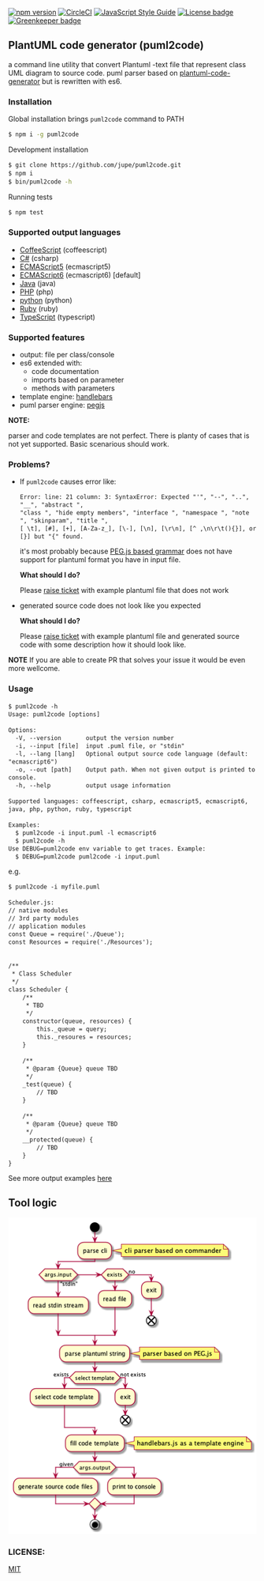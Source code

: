 [![npm version](https://badge.fury.io/js/puml2code.svg)](https://badge.fury.io/js/puml2code)
[![CircleCI](https://circleci.com/gh/jupe/puml2code/tree/master.svg?style=svg)](https://circleci.com/gh/jupe/puml2code/tree/master)
[![JavaScript Style Guide](https://img.shields.io/badge/code_style-standard-brightgreen.svg)](https://standardjs.com)
[![License badge](https://img.shields.io/badge/license-MIT-blue.svg)](https://img.shields.io) [![Greenkeeper badge](https://badges.greenkeeper.io/jupe/puml2code.svg)](https://greenkeeper.io/)


## PlantUML code generator (puml2code)

a command line utility that convert Plantuml -text file that represent class UML diagram to source code.
puml parser based on [plantuml-code-generator](https://github.com/bafolts/plantuml-code-generator) but is rewritten with es6.

### Installation

Global installation brings `puml2code` command to PATH
```bash
$ npm i -g puml2code
```

Development installation
```bash
$ git clone https://github.com/jupe/puml2code.git
$ npm i
$ bin/puml2code -h
```

Running tests
```bash
$ npm test
```


### Supported output languages
* [CoffeeScript](test/data/car.coffeescript.coffee) (coffeescript)
* [C#](test/data/car.csharp.cs) (csharp)
* [ECMAScript5](test/data/car.ecmascript5.js) (ecmascript5)
* [ECMAScript6](test/data/car.ecmascript6.js) (ecmascript6) [default]
* [Java](test/data/car.java.java) (java)
* [PHP](test/data/car.php.php) (php)
* [python](test/data/car.python.ts) (python)
* [Ruby](test/data/car.ruby.rb) (ruby)
* [TypeScript](test/data/car.typescript.ts) (typescript)


### Supported features
* output: file per class/console
* es6 extended with:
  * code documentation
  * imports based on parameter
  * methods with parameters
* template engine: [handlebars](http://handlebarsjs.com)
* puml parser engine: [pegjs](http://pegjs.org)

**NOTE:**

parser and code templates are not perfect. There is planty of cases that is not yet supported. Basic scenarious should work.

### Problems?

* If `puml2code` causes error like:
    ```
    Error: line: 21 column: 3: SyntaxError: Expected "'", "--", "..", "__", "abstract ", 
    "class ", "hide empty members", "interface ", "namespace ", "note ", "skinparam", "title ",
    [ \t], [#], [+], [A-Za-z_], [\-], [\n], [\r\n], [^ ,\n\r\t(){}], or [}] but "{" found.
    ```
    it's most probably because [PEG.js based grammar](src/parser/plantuml.pegjs) does not have support 
    for plantuml format you have in input file. 
    
    **What should I do?**
    
    Please [raise ticket](https://github.com/jupe/puml2code/issues/new) with example plantuml file that does not work

* generated source code does not look like you expected
    
    **What should I do?**
    
    Please [raise ticket](https://github.com/jupe/puml2code/issues/new) with example plantuml file and generated source
    code with some description how it should look like.


**NOTE** If you are able to create PR that solves your issue it would be even more wellcome.

### Usage

```
$ puml2code -h
Usage: puml2code [options]

Options:
  -V, --version       output the version number
  -i, --input [file]  input .puml file, or "stdin"
  -l, --lang [lang]   Optional output source code language (default: "ecmascript6")
  -o, --out [path]    Output path. When not given output is printed to console.
  -h, --help          output usage information

Supported languages: coffeescript, csharp, ecmascript5, ecmascript6, java, php, python, ruby, typescript

Examples:
  $ puml2code -i input.puml -l ecmascript6
  $ puml2code -h
Use DEBUG=puml2code env variable to get traces. Example:
  $ DEBUG=puml2code puml2code -i input.puml
```

e.g.
```
$ puml2code -i myfile.puml

Scheduler.js:
// native modules
// 3rd party modules
// application modules
const Queue = require('./Queue');
const Resources = require('./Resources');


/**
 * Class Scheduler
 */
class Scheduler {
    /**
     * TBD
     */
    constructor(queue, resources) {
        this._queue = query;
        this._resoures = resources;
    }

    /**
     * @param {Queue} queue TBD
     */
    _test(queue) {
        // TBD
    }

    /**
     * @param {Queue} queue TBD
     */
    __protected(queue) {
        // TBD
    }
}
```
See more output examples [here](examples)

## Tool logic
![logi](logic.png)


### LICENSE:
[MIT](LICENSE)